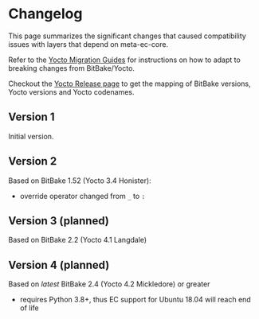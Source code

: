 # Changelog

This page summarizes the significant changes that caused compatibility issues
with layers that depend on meta-ec-core.

Refer to the [Yocto Migration Guides](https://docs.yoctoproject.org/dev/migration-guides/migration-general.html)
for instructions on how to adapt to breaking changes from BitBake/Yocto.

Checkout the [Yocto Release page](https://wiki.yoctoproject.org/wiki/Releases)
to get the mapping of BitBake versions, Yocto versions and Yocto codenames.

## Version 1

Initial version.

## Version 2

Based on BitBake 1.52 (Yocto 3.4 Honister):
* override operator changed from `_` to `:`

## Version 3 (planned)

Based on BitBake 2.2 (Yocto 4.1 Langdale)

## Version 4 (planned)

Based on *latest* BitBake 2.4 (Yocto 4.2 Mickledore) or greater
* requires Python 3.8+, thus EC support for Ubuntu 18.04 will reach end of life
